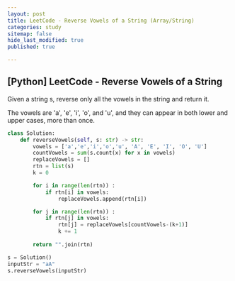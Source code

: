 ```yaml
---
layout: post
title: LeetCode - Reverse Vowels of a String (Array/String)
categories: study
sitemap: false
hide_last_modified: true
published: true

---
```


## [Python] LeetCode - Reverse Vowels of a String

Given a string s, reverse only all the vowels in the string and return it.

The vowels are 'a', 'e', 'i', 'o', and 'u', and they can appear in both lower and upper cases, more than once.

~~~python
class Solution:
    def reverseVowels(self, s: str) -> str:
        vowels = ['a','e','i','o','u', 'A', 'E', 'I', 'O', 'U']
        countVowels = sum(s.count(x) for x in vowels)
        replaceVowels = []
        rtn = list(s)
        k = 0

        for i in range(len(rtn)) :
            if rtn[i] in vowels:
                replaceVowels.append(rtn[i])

        for j in range(len(rtn)) :
            if rtn[j] in vowels:
                rtn[j] = replaceVowels[countVowels-(k+1)]
                k += 1
                
        return "".join(rtn)

s = Solution()
inputStr = "aA"
s.reverseVowels(inputStr)            
        
~~~